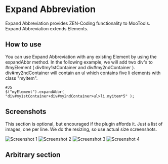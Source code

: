 Expand Abbreviation
===========

Expand Abbreviation provides ZEN-Coding functionality to MooTools. Expand Abbreviation extends Elements.

How to use
----------

You can use Expand Abbreviation with any existing Element by using the expandAbbr method. In the following example, we will add two div's to #myElement ( div#my1stContainer and div#my2ndContainer ). div#my2ndContainer will contain an ul which contains five li elements with class "myitem".

	#JS
	$("myElement").expandAbbr( "div#my1stContainer+div#my2ndContainer>ul>li.myitem*5" );

Screenshots
-----------

This section is optional, but encouraged if the plugin affords it. Just a list of images, one per line. We do the resizing, so use actual size screenshots.

![Screenshot 1](http://url_to_project_screenshot)
![Screenshot 2](http://url_to_project_screenshot)
![Screenshot 3](http://url_to_project_screenshot)
![Screenshot 4](http://url_to_project_screenshot)

Arbitrary section
-----------------
